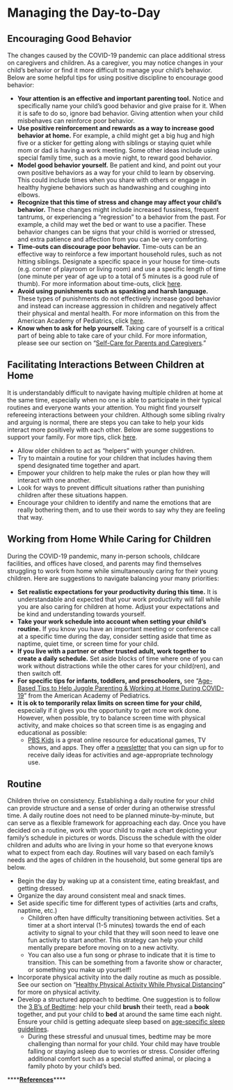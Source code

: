 # Managing the Day-to-Day

## **Encouraging Good Behavior**

The changes caused by the COVID-19 pandemic can place additional stress on caregivers and children. As a caregiver, you may notice changes in your child’s behavior or find it more difficult to manage your child’s behavior. Below are some helpful tips for using positive discipline to encourage good behavior: 

* **Your attention is an effective and important parenting tool.** Notice and specifically name your child’s good behavior and give praise for it. When it is safe to do so, ignore bad behavior. Giving attention when your child misbehaves can reinforce poor behavior.  
* **Use positive reinforcement and rewards as a way to increase good behavior at home.** For example, a child might get a big hug and high five or a sticker for getting along with siblings or staying quiet while mom or dad is having a work meeting. Some other ideas include using special family time, such as a movie night, to reward good behavior. 
* **Model good behavior yourself.** Be patient and kind, and point out your own positive behaviors as a way for your child to learn by observing. This could include times when you share with others or engage in healthy hygiene behaviors such as handwashing and coughing into elbows. 
* **Recognize that this time of stress and change may affect your child’s behavior.** These changes might include increased fussiness, frequent tantrums, or experiencing a “regression” to a behavior from the past. For example, a child may wet the bed or want to use a pacifier. These behavior changes can be signs that your child is worried or stressed, and extra patience and affection from you can be very comforting. 
* **Time-outs can discourage poor behavior.** Time-outs can be an effective way to reinforce a few important household rules, such as not hitting siblings. Designate a specific space in your house for time-outs \(e.g. corner of playroom or living room\) and use a specific length of time \(one minute per year of age up to a total of 5 minutes is a good rule of thumb\). For more information about time-outs, click [here](https://www.healthychildren.org/English/family-life/family-dynamics/communication-discipline/Pages/Time-Outs-101.aspx). 
* **Avoid using punishments such as spanking and harsh language.** These types of punishments do not effectively increase good behavior and instead can increase aggression in children and negatively affect their physical and mental health. For more information on this from the American Academy of Pediatrics, click [here](https://www.healthychildren.org/English/news/Pages/AAP-Updates-Corporal-Punishment-Policy.aspx). 
* **Know when to ask for help yourself.** Taking care of yourself is a critical part of being able to take care of your child. For more information, please see our section on “[Self-Care for Parents and Caregivers](stress-management-and-resiliency-building.md#self-care-for-parents-and-caregivers).” 

## **Facilitating Interactions Between Children at Home**

It is understandably difficult to navigate having multiple children at home at the same time, especially when no one is able to participate in their typical routines and everyone wants your attention. You might find yourself refereeing interactions between your children. Although some sibling rivalry and arguing is normal, there are steps you can take to help your kids interact more positively with each other. Below are some suggestions to support your family. For more tips, click [here](https://theconversation.com/how-to-stay-calm-and-manage-those-family-tensions-during-the-coronavirus-lockdown-137166). 

* Allow older children to act as “helpers” with younger children.
* Try to maintain a routine for your children that includes having them spend designated time together and apart.
* Empower your children to help make the rules or plan how they will interact with one another. 
* Look for ways to prevent difficult situations rather than punishing children after these situations happen.
* Encourage your children to identify and name the emotions that are really bothering them, and to use their words to say why they are feeling that way.

## **Working from Home While Caring for Children** 

During the COVID-19 pandemic, many in-person schools, childcare facilities, and offices have closed, and parents may find themselves struggling to work from home while simultaneously caring for their young children. Here are suggestions to navigate balancing your many priorities: 

* **Set realistic expectations for your productivity during this time.** It is understandable and expected that your work productivity will fall while you are also caring for children at home. Adjust your expectations and be kind and understanding towards yourself. 
* **Take your work schedule into account when setting your child’s routine.** If you know you have an important meeting or conference call at a specific time during the day, consider setting aside that time as naptime, quiet time, or screen time for your child. 
* **If you live with a partner or other trusted adult, work together to create a daily schedule.** Set aside blocks of time where one of you can work without distractions while the other cares for your child\(ren\), and then switch off. 
* **For specific tips for infants, toddlers, and preschoolers,** see “[Age-Based Tips to Help Juggle Parenting & Working at Home During COVID-19](https://healthychildren.org/English/health-issues/conditions/chest-lungs/Pages/Tips-to-Juggle-Parenting-and-Working-at-Home-COVID-19.aspx)” from the American Academy of Pediatrics. 
* **It is ok to temporarily relax limits on screen time for your child,** especially if it gives you the opportunity to get more work done. However, when possible, try to balance screen time with physical activity, and make choices so that screen time is as engaging and educational as possible: 
  * [PBS Kids](https://www.pbs.org/parents) is a great online resource for educational games, TV shows, and apps. They offer a [newsletter](https://www.pbs.org/parents/pbskidsdaily?source=pbsparents) that you can sign up for to receive daily ideas for activities and age-appropriate technology use. 

## **Routine** 

Children thrive on consistency. Establishing a daily routine for your child can provide structure and a sense of order during an otherwise stressful time. A daily routine does not need to be planned minute-by-minute, but can serve as a flexible framework for approaching each day. Once you have decided on a routine, work with your child to make a chart depicting your family’s schedule in pictures or words. Discuss the schedule with the older children and adults who are living in your home so that everyone knows what to expect from each day. Routines will vary based on each family’s needs and the ages of children in the household, but some general tips are below. 

* Begin the day by waking up at a consistent time, eating breakfast, and getting dressed. 
* Organize the day around consistent meal and snack times. 
* Set aside specific time for different types of activities \(arts and crafts, naptime, etc.\) 
  * Children often have difficulty transitioning between activities. Set a timer at a short interval \(1-5 minutes\) towards the end of each activity to signal to your child that they will soon need to leave one fun activity to start another. This strategy can help your child mentally prepare before moving on to a new activity.
  * You can also use a fun song or phrase to indicate that it is time to transition. This can be something from a favorite show or character, or something you make up yourself!
* Incorporate physical activity into the daily routine as much as possible. See our section on “[Healthy Physical Activity While Physical Distancing](stress-management-and-resiliency-building.md#healthy-physical-activity-while-physical-distancing)” for more on physical activity.
* Develop a structured approach to bedtime. One suggestion is to follow the [3 B’s of Bedtime](https://healthychildren.org/English/healthy-living/oral-health/Pages/Brush-Book-Bed.aspx): help your child **brush** their teeth, read a **book** together, and put your child to **bed** at around the same time each night. Ensure your child is getting adequate sleep based on [age-specific sleep guidelines](https://healthychildren.org/English/healthy-living/sleep/Pages/Healthy-Sleep-Habits-How-Many-Hours-Does-Your-Child-Need.aspx).  
  * During these stressful and unusual times, bedtime may be more challenging than normal for your child. Your child may have trouble falling or staying asleep due to worries or stress. Consider offering additional comfort such as a special stuffed animal, or placing a family photo by your child’s bed. 

\*\*\*\*[**References**](references.md#managing-the-day-to-day)\*\*\*\*

